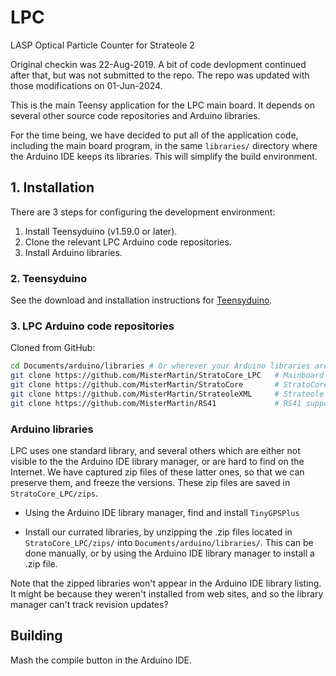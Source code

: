 # LPC
LASP Optical Particle Counter for Strateole 2

Original checkin was 22-Aug-2019. A bit of code devlopment continued
after that, but was not submitted to the repo. The repo was
updated with those modifications on 01-Jun-2024.

This is the main Teensy application for the LPC main board.
It depends on several other source code repositories and 
Arduino libraries.

For the time being, we have decided to put all of the application
code, including the main board program, in the same `libraries/`
directory where the Arduino IDE keeps its libraries. This will simplify
the build environment.

## 1. Installation

There are 3 steps for configuring the development environment:
  1. Install Teensyduino (v1.59.0 or later).
  1. Clone the relevant LPC Arduino code repositories.
  1. Install Arduino libraries.

### 2. Teensyduino

See the download and installation instructions for 
<a href="https://www.pjrc.com/teensy/td_download.html" target="_blank">Teensyduino</a>.

### 3. LPC Arduino code repositories

Cloned from GitHub:

```sh
cd Documents/arduino/libraries # Or wherever your Arduino libraries are
git clone https://github.com/MisterMartin/StratoCore_LPC   # Mainboard application
git clone https://github.com/MisterMartin/StratoCore       # StratoCore framework
git clone https://github.com/MisterMartin/StrateoleXML     # Strateole message parsing and comms support
git clone https://github.com/MisterMartin/RS41             # RS41 support library

```

### Arduino libraries

LPC uses one standard library, and several others which are either not
visible to the the Arduino IDE library manager, or are hard to find
on the Internet. We have captured zip files of these latter ones, so that
we can preserve them, and freeze the versions. These zip files are
saved in `StratoCore_LPC/zips`.

- Using the Arduino IDE library manager, find and install `TinyGPSPlus`

- Install our currated libraries, by unzipping the .zip files
  located in `StratoCore_LPC/zips/` into `Documents/arduino/libraries/`.
  This can be done manually, or by using the Arduino IDE library manager
  to install a .zip file.

Note that the zipped libraries won't appear in the Arduino IDE library
listing. It might be because they weren't installed from web
sites, and so the library manager can't track revision updates?

## Building

  Mash the compile button in the Arduino IDE.

